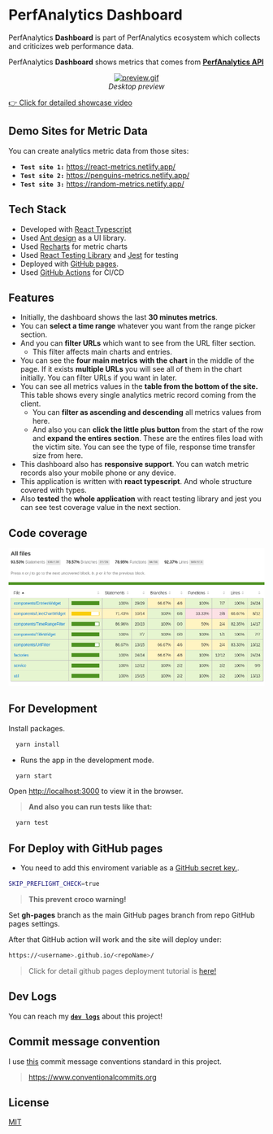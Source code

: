 # PerfAnalytics Dashboard

PerfAnalytics **Dashboard** is part of PerfAnalytics ecosystem which collects and criticizes web performance data. 

PerfAnalytics **Dashboard** shows metrics that comes from [**PerfAnalytics API**](https://github.com/hasantezcan/PerfAnalytics-api)


<p align="center">
	<a href="https://hasantezcan.github.io/PerfAnalytics-Dashboard/">
		<img alt="preview.gif" src="_data/preview.gif" width="800">
  <br>
	</a>
	<em>Desktop preview</em>
</p>

[👉 Click for detailed showcase video](https://youtu.be/4Qj3StdAMDY) 

## Demo Sites for Metric Data

You can create analytics metric data from those sites:

- **`Test site 1:`** https://react-metrics.netlify.app/
- **`Test site 2:`** https://penguins-metrics.netlify.app/
- **`Test site 3:`** https://random-metrics.netlify.app/
## Tech Stack
- Developed with [React Typescript](https://www.typescriptlang.org/docs/handbook/react.html)
- Used [Ant design](https://ant.design/) as a UI library.
- Used [Recharts](https://recharts.org/en-US/) for metric charts
- Used [React Testing Library](https://testing-library.com/docs/react-testing-library/intro/) and [Jest](https://jestjs.io/) for testing
- Deployed with [GitHub pages](https://pages.github.com/).
- Used [GitHub Actions](https://github.com/actions) for CI/CD   

## Features

- Initially, the dashboard shows the last **30 minutes metrics**. 
- You can **select a time range** whatever you want from the range picker section.
- And you can **filter URLs** which want to see from the URL filter section.
  - This filter affects main charts and entries.
- You can see the **four main metrics** **with the chart** in the middle of the page. If it exists **multiple URLs** you will see all of them in the chart initially. You can filter URLs if you want in later.
- You can see all metrics values in the **table from the bottom of the site.** This table shows every single analytics metric record coming from the client.  
  - You can **filter as ascending and descending** all metrics values from here. 
  - And also you can **click the little plus button** from the start of the row and **expand the entires section**. These are the entires files load with the victim site. You can see the type of file, response time transfer size from here.
- This dashboard also has **responsive support**. You can watch metric records also your mobile phone or any device.
- This application is written with **react typescript**. And whole structure covered with types.
- Also **tested** the **whole application** with react testing library and jest you can see test coverage value in the next section.
## Code coverage

![code coverage](_data/2021-07-22-15-01-57.png)

## For Development

Install packages.
```bash
  yarn install
```

- Runs the app in the development mode.

```bash
  yarn start
```
Open [http://localhost:3000](http://localhost:3000) to view it in the browser.

> **And also you can run tests like that:**

```bash
  yarn test
```

## For Deploy with GitHub pages

- You need to add this enviroment variable as a [GitHub secret key.](https://docs.github.com/en/actions/reference/encrypted-secrets). 

```bash
SKIP_PREFLIGHT_CHECK=true
```

> **This prevent croco warning!**

Set **gh-pages** branch as the main GitHub pages branch from repo GitHub pages settings.

After that GitHub action will work and the site will deploy under:

```bash
https://<username>.github.io/<repoName>/
```

> Click for detail github pages deployment tutorial is [here!](https://codeburst.io/deploying-a-react-app-using-github-pages-and-github-actions-7fc14d380796)
## Dev Logs

You can reach my [**`dev logs`**](DEVLOGS.md) about this project! 

## Commit message convention

I use [this](https://www.conventionalcommits.org) commit message conventions standard in this project.
> https://www.conventionalcommits.org

 
## License

[MIT](/LICENSE)